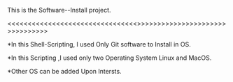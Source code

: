 This is the Software--Install project.

<<<<<<<<<<<<<<<<<<<<<<<<<<<<<<<<<INSTALL--SOFTWARE>>>>>>>>>>>>>>>>>>>>>>>>>>>>>>>>>

*In this Shell-Scripting, I used Only Git software to Install in OS.

*In this Scripting ,I used only two Operating System Linux and MacOS.

*Other OS can be added Upon Intersts.